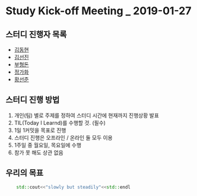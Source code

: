 # Study Kick-off Meeting _ 2019-01-27

## 스터디 진행자 목록
- [김동현](https://github.com/knight2995)
- [김선진](https://github.com/Junnis0123) 
- [부형돈](https://github.com/gurobooru)
- [정가화](https://github.com/gagahwahwa)
- [황선준]()

## 스터디 진행 방법
1. 개인(팀) 별로 주제를 정하여 스터디 시간에 현재까지 진행상황 발표
1. TIL(Today I Learnd)를 수행할 것. (필수) 
1. 1일 1커밋을 목표로 진행
1. 스터디 진행은 오프라인 / 온라인 둘 모두 이용
1. 1주일 중 월요일, 목요일에 수행
1. 참가 못 해도 상관 없음

## 우리의 목표

```c++
    std::cout<<"slowly but steadily"<<std::endl
```